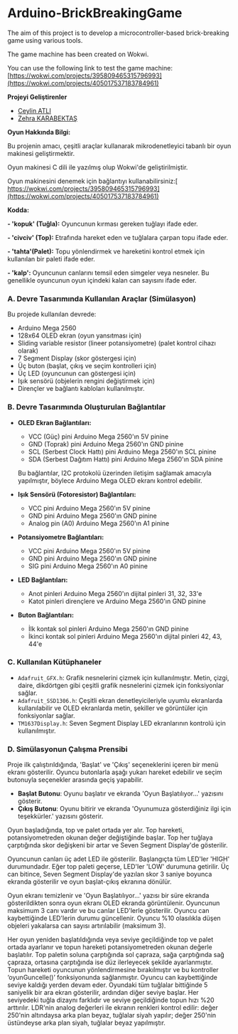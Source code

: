 # Arduino-BrickBreakingGame

The aim of this project is to develop a microcontroller-based brick-breaking game using various tools.

The game machine has been created on Wokwi. 

You can use the following link to test the game machine: [https://wokwi.com/projects/395809465315796993](https://wokwi.com/projects/405017537183784961) 

**Projeyi Geliştirenler**

- [Ceylin ATLI](https://github.com/ceylinatli)
- [Zehra KARABEKTAŞ](https://github.com/zehrakarabektas)
  
**Oyun Hakkında Bilgi:**

Bu projenin amacı, çeşitli araçlar kullanarak mikrodenetleyici tabanlı bir oyun makinesi  geliştirmektir.

Oyun makinesi C dili ile yazılmış olup Wokwi'de geliştirilmiştir. 

Oyun makinesini denemek için bağlantıyı kullanabilirsiniz:[ https://wokwi.com/projects/395809465315796993](https://wokwi.com/projects/405017537183784961)

**Kodda:**

**- 'kopuk' (Tuğla):** Oyuncunun kırması gereken tuğlayı ifade eder.

**- 'civciv' (Top):** Etrafında hareket eden ve tuğlalara çarpan topu ifade eder.

**- 'tahta'(Palet):** Topu yönlendirmek ve hareketini kontrol etmek için kullanılan bir paleti ifade eder.

**- 'kalp':** Oyuncunun canlarını temsil eden simgeler veya nesneler. Bu genellikle oyuncunun oyun içindeki kalan can sayısını ifade eder.

### A. Devre Tasarımında Kullanılan Araçlar (Simülasyon)

Bu projede kullanılan devrede:
- Arduino Mega 2560
- 128x64 OLED ekran (oyun yansıtması için)
- Sliding variable resistor (lineer potansiyometre) (palet kontrol cihazı olarak)
- 7 Segment Display (skor göstergesi için)
- Üç buton (başlat, çıkış ve seçim kontrolleri için)
- Üç LED (oyuncunun can göstergesi için)
- Işık sensörü (objelerin rengini değiştirmek için)
- Dirençler ve bağlantı kabloları kullanılmıştır.

### B. Devre Tasarımında Oluşturulan Bağlantılar

- **OLED Ekran Bağlantıları:**
  - VCC (Güç) pini Arduino Mega 2560'ın 5V pinine
  - GND (Toprak) pini Arduino Mega 2560'ın GND pinine
  - SCL (Serbest Clock Hattı) pini Arduino Mega 2560'ın SCL pinine
  - SDA (Serbest Dağıtım Hattı) pini Arduino Mega 2560'ın SDA pinine

  Bu bağlantılar, I2C protokolü üzerinden iletişim sağlamak amacıyla yapılmıştır, böylece Arduino Mega OLED ekranı kontrol edebilir.

- **Işık Sensörü (Fotoresistor) Bağlantıları:**
  - VCC pini Arduino Mega 2560'ın 5V pinine
  - GND pini Arduino Mega 2560'ın GND pinine
  - Analog pin (A0) Arduino Mega 2560'ın A1 pinine

- **Potansiyometre Bağlantıları:**
  - VCC pini Arduino Mega 2560'ın 5V pinine
  - GND pini Arduino Mega 2560'ın GND pinine
  - SIG pini Arduino Mega 2560'ın A0 pinine

- **LED Bağlantıları:**
  - Anot pinleri Arduino Mega 2560'ın dijital pinleri 31, 32, 33'e
  - Katot pinleri dirençlere ve Arduino Mega 2560'ın GND pinine

- **Buton Bağlantıları:**
  - İlk kontak sol pinleri Arduino Mega 2560'ın GND pinine
  - İkinci kontak sol pinleri Arduino Mega 2560'ın dijital pinleri 42, 43, 44'e
### C. Kullanılan Kütüphaneler

- `Adafruit_GFX.h`: Grafik nesnelerini çizmek için kullanılmıştır. Metin, çizgi, daire, dikdörtgen gibi çeşitli grafik nesnelerini çizmek için fonksiyonlar sağlar.
- `Adafruit_SSD1306.h`: Çeşitli ekran denetleyicileriyle uyumlu ekranlarda kullanılabilir ve OLED ekranlarda metin, şekiller ve görüntüler için fonksiyonlar sağlar.
- `TM1637Display.h`: Seven Segment Display LED ekranlarının kontrolü için kullanılmıştır.

### D. Simülasyonun Çalışma Prensibi

Proje ilk çalıştırıldığında, 'Başlat' ve 'Çıkış' seçeneklerini içeren bir menü ekranı gösterilir. Oyuncu butonlarla aşağı yukarı hareket edebilir ve seçim butonuyla seçenekler arasında geçiş yapabilir.

- **Başlat Butonu**: Oyunu başlatır ve ekranda 'Oyun Başlatılıyor...' yazısını gösterir.
- **Çıkış Butonu**: Oyunu bitirir ve ekranda 'Oyunumuza gösterdiğiniz ilgi için teşekkürler.' yazısını gösterir.

Oyun başladığında, top ve palet ortada yer alır. Top hareketi, potansiyometreden okunan değer değiştiğinde başlar. Top her tuğlaya çarptığında skor değişkeni bir artar ve Seven Segment Display'de gösterilir.

Oyuncunun canları üç adet LED ile gösterilir. Başlangıçta tüm LED'ler 'HIGH' durumundadır. Eğer top paleti geçerse, LED'ler 'LOW' durumuna getirilir. Üç can bitince, Seven Segment Display'de yazılan skor 3 saniye boyunca ekranda gösterilir ve oyun başlat-çıkış ekranına dönülür.

Oyun ekranı temizlenir ve 'Oyun Başlatılıyor...' yazısı bir süre ekranda gösterildikten sonra oyun ekranı OLED ekranda görüntülenir. Oyuncunun maksimum 3 canı vardır ve bu canlar LED'lerle gösterilir. Oyuncu can kaybettiğinde LED'lerin durumu güncellenir. Oyuncu %10 olasılıkla düşen objeleri yakalarsa can sayısı artırılabilir (maksimum 3).

Her oyun yeniden başlatıldığında veya seviye geçildiğinde top ve palet ortada ayarlanır ve topun hareketi potansiyometreden okunan değerle başlatılır. Top paletin soluna çarptığında sol çapraza, sağa çarptığında sağ çapraza, ortasına çarptığında ise düz ilerleyecek şekilde ayarlanmıştır. Topun hareketi oyuncunun yönlendirmesine bırakılmıştır ve bu kontroller ‘oyunGuncelle()’ fonksiyonunda sağlanmıştır. Oyuncu can kaybettiğinde seviye kaldığı yerden devam eder. Oyundaki tüm tuğlalar bittiğinde 5 saniyelik bir ara ekran gösterilir, ardından diğer seviye başlar. Her seviyedeki tuğla dizaynı farklıdır ve seviye geçildiğinde topun hızı %20 arttırılır. LDR'nin analog değerleri ile ekranın renkleri kontrol edilir: değer 250'nin altındaysa arka plan beyaz, tuğlalar siyah yapılır; değer 250'nin üstündeyse arka plan siyah, tuğlalar beyaz yapılmıştır.
